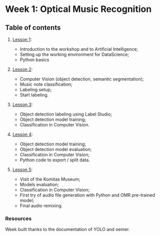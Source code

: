 # Week 1: Optical Music Recognition

## Table of contents

1. [Lesson 1](../lessons/week1_lesson_1.md):
    * Introduction to the workshop and to Artificial Intelligence;
    * Setting up the working environment for DataScience;
    * Python basics

2. [Lesson 2](../lessons/week1_lesson_2.md):
    * Computer Vision (object detection, semantic segmentation);
    * Music note classification;
    * Labeling setup;
    * Start labeling.

3. [Lesson 3](../lessons/week1_lesson_3.md):
    * Object detection labeling using Label Studio;
    * Object detection model training;
    * Classification in Computer Vision.

4. [Lesson 4](../lessons/week1_lesson_4.md):
    * Object detection model training;
    * Object detection model evaluation;
    * Classification in Computer Vision;
    * Python code to export / split data.

5. [Lesson 5](../lessons/week1_lesson_5.md):
   * Visit of the Komitas Museum;
   * Models evaluation;
   * Classification in Computer Vision;
   * First try of audio file generation with Python and OMR pre-trained model;
   * Final audio remixing.

### Resources

Week built thanks to the documentation of YOLO and oemer.